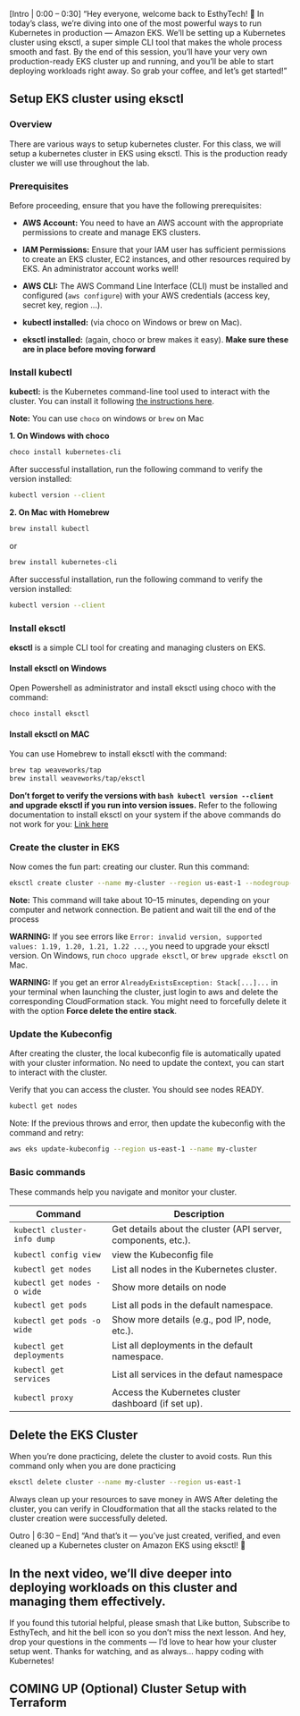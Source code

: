 [Intro | 0:00 – 0:30]
“Hey everyone, welcome back to EsthyTech! 🚀 In today’s class, we’re diving into one of the most powerful ways to run Kubernetes in production — Amazon EKS. We’ll be setting up a Kubernetes cluster using eksctl, a super simple CLI tool that makes the whole process smooth and fast.
By the end of this session, you’ll have your very own production-ready EKS cluster up and running, and you’ll be able to start deploying workloads right away. So grab your coffee, and let’s get started!”

## Setup EKS cluster using eksctl
### Overview
There are various ways to setup kubernetes cluster. For this class, we will setup a kubernetes cluster in EKS using eksctl.
This is the production ready cluster we will use throughout the lab.

### Prerequisites
Before proceeding, ensure that you have the following prerequisites:

- **AWS Account:** You need to have an AWS account with the appropriate permissions to create and manage EKS clusters.

- **IAM Permissions:** Ensure that your IAM user has sufficient permissions to create an EKS cluster, EC2 instances, and other resources required by EKS. An administrator account works well!

- **AWS CLI:** The AWS Command Line Interface (CLI) must be installed and configured (`aws configure`) with your AWS credentials (access key, secret key, region ...).
- **kubectl installed:** (via choco on Windows or brew on Mac).

- **eksctl installed:** (again, choco or brew makes it easy).
**Make sure these are in place before moving forward**

### Install kubectl

**kubectl:** is the Kubernetes command-line tool used to interact with the cluster. You can install it following [the instructions here](https://kubernetes.io/docs/tasks/tools/#kubectl).

**Note:** You can use ``choco`` on windows or ``brew`` on Mac

**1. On Windows with choco**
```bash
choco install kubernetes-cli
```

After successful installation, run the following command to verify the version installed:
```bash
kubectl version --client
```

**2. On Mac with Homebrew**

```bash
brew install kubectl
```
or
```bash
brew install kubernetes-cli
```
After successful installation, run the following command to verify the version installed:
```bash
kubectl version --client
```

### Install eksctl

**eksctl** is a simple CLI tool for creating and managing clusters on EKS.
#### Install eksctl on Windows
Open Powershell as administrator and install eksctl using choco with the command:
```bash
choco install eksctl
```

#### Install eksctl on MAC
You can use Homebrew to install eksctl with the command:
 ```bash
brew tap weaveworks/tap
brew install weaveworks/tap/eksctl
```
**Don’t forget to verify the versions with ```bash kubectl version --client ``` and upgrade eksctl if you run into version issues.**
Refer to the following documentation to install eksctl on your system if the above commands do not work for you: [Link here](https://eksctl.io/installation/)

### Create the cluster in EKS

Now comes the fun part: creating our cluster. Run this command:
```bash
eksctl create cluster --name my-cluster --region us-east-1 --nodegroup-name my-nodes --node-type t3.small --nodes 2 --nodes-min 1 --nodes-max 2
```
**Note:** This command will take about 10–15 minutes, depending on your computer and network connection. Be patient and wait till the end of the process

 **WARNING:** If you see errors like `Error: invalid version, supported values: 1.19, 1.20, 1.21, 1.22 ...`, you need to upgrade your eksctl version. On Windows, run `choco upgrade eksctl`, or `brew upgrade eksctl` on Mac.

 **WARNING:** If you get an error `AlreadyExistsException: Stack[...]...` in your terminal when launching the cluster, just login to aws and delete the corresponding CloudFormation stack. You might need to forcefully delete it with the option **Force delete the entire stack**.

### Update the Kubeconfig

After creating the cluster, the local kubeconfig file is automatically upated with your cluster information. No need to update the context, you can start to interact with the cluster.

Verify that you can access the cluster. You should see nodes READY.
```bash
kubectl get nodes
```

Note: If the previous throws and error, then update the kubeconfig with the command and retry:

```bash
aws eks update-kubeconfig --region us-east-1 --name my-cluster
```

### Basic commands
These commands help you navigate and monitor your cluster.

| **Command**                                      | **Description**                                                                 |
|--------------------------------------------------|---------------------------------------------------------------------------------|
| `kubectl cluster-info dump`                      | Get details about the cluster (API server, components, etc.).                   |
| `kubectl config view`                            | view the Kubeconfig file                   |
| `kubectl get nodes`                              | List all nodes in the Kubernetes cluster.                                       |
| `kubectl get nodes -o wide`                      | Show more details on node                                  |
| `kubectl get pods`                               | List all pods in the default namespace.                                        |
| `kubectl get pods -o wide`                       | Show more details (e.g., pod IP, node, etc.).                                   |
| `kubectl get deployments`                        | List all deployments in the default namespace.                                  |
| `kubectl get services`                           | List all services in the defaut namespace                                            |
| `kubectl proxy`                                  | Access the Kubernetes cluster dashboard (if set up).                            |

## Delete the EKS Cluster

When you’re done practicing, delete the cluster to avoid costs. Run this command only when you are done practicing 
```bash
eksctl delete cluster --name my-cluster --region us-east-1
```
Always clean up your resources to save money in AWS
After deleting the cluster, you can verify in Cloudformation that all the stacks related to the cluster creation were successfully deleted.

Outro | 6:30 – End]
“And that’s it — you’ve just created, verified, and even cleaned up a Kubernetes cluster on Amazon EKS using eksctl! 🎉

## In the next video, we’ll dive deeper into deploying workloads on this cluster and managing them effectively.
If you found this tutorial helpful, please smash that Like button, Subscribe to EsthyTech, and hit the bell icon so you don’t miss the next lesson. And hey, drop your questions in the comments — I’d love to hear how your cluster setup went.
Thanks for watching, and as always… happy coding with Kubernetes!


## COMING UP (Optional) Cluster Setup with Terraform



